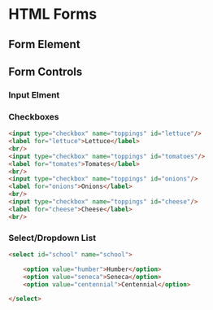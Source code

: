 # HTML Forms 

## Form Element

## Form Controls

### Input Elment

### Checkboxes
```html
<input type="checkbox" name="toppings" id="lettuce"/>
<label for="lettuce">Lettuce</label>
<br/>
<input type="checkbox" name="toppings" id="tomatoes"/>
<label for="tomates">Tomates</label>
<br/>
<input type="checkbox" name="toppings" id="onions"/>
<label for="onions">Onions</label>
<br/>
<input type="checkbox" name="toppings" id="cheese"/>
<label for="cheese">Cheese</label>
<br/>
```

### Select/Dropdown List

```html
<select id="school" name="school">

    <option value="humber">Humber</option>
    <option value="seneca">Seneca</option>
    <option value="centennial">Centennial</option>    

</select>
```